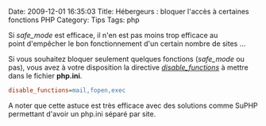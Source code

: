 Date: 2009-12-01 16:35:03
Title: Hébergeurs : bloquer l'accès à certaines fonctions PHP
Category: Tips
Tags: php

Si *safe_mode* est efficace, il n'en est pas moins trop efficace au point d'empêcher le bon fonctionnement d'un certain nombre de sites ...

Si vous souhaitez bloquer seulement quelques fonctions (*safe_mode* ou pas), vous avez à votre disposition la directive *[disable_functions](http://www.php.net/manual/en/ini.core.php#ini.disable-functions)* à mettre dans le fichier **php.ini**.

``` ini
disable_functions=mail,fopen,exec
```

A noter que cette astuce est très efficace avec des solutions comme SuPHP permettant d'avoir un php.ini séparé par site.
